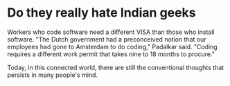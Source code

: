 # Do they really hate Indian geeks

Workers who code software need a different VISA than those who install software. "The Dutch government had a preconceived notion that our employees had gone to Amsterdam to do coding," Padalkar said. "Coding requires a different work permit that takes nine to 18 months to procure."

Today, in this connected world, there are still the conventional thoughts that persists in many people's mind.
